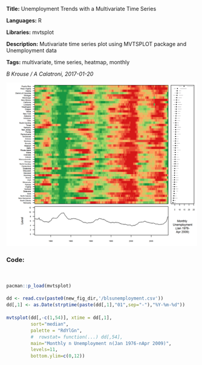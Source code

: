 **Title:**  Unemployment Trends with a Multivariate Time Series 

**Languages:** R

**Libraries:** mvtsplot

**Description:** Mutivariate time series plot using MVTSPLOT package and Unemployment data  

**Tags:** multivariate, time series, heatmap, monthly 

[comment]: <> (---END OF HEADER---)

*B Krouse / A Calatroni, 2017-01-20* 
  
![](0005-unemploy-mvtsplot.png)

### Code:
```r


pacman::p_load(mvtsplot)

dd <- read.csv(paste0(new_fig_dir,'/blsunemployment.csv'))
dd[,1] <- as.Date(strptime(paste(dd[,1],"01",sep="-"),"%Y-%m-%d"))

mvtsplot(dd[,-c(1,54)], xtime = dd[,1],
         sort="median",
         palette = "RdYlGn",
         #  rowstat= function(...) dd[,54],
         main="Monthly n Unemployment n(Jan 1976-nApr 2009)",
         levels=11,
         bottom.ylim=c(0,12))


```



